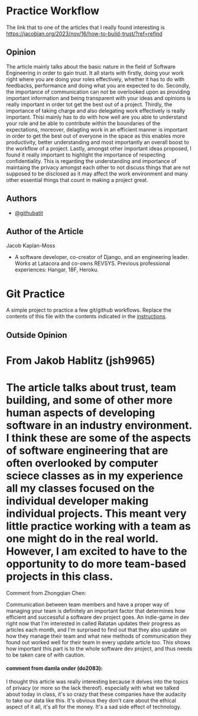 
# Practice Workflow

The link that to one of the articles that I really found interesting is https://jacobian.org/2023/nov/16/how-to-build-trust/?ref=refind 





## Opinion

The article mainly talks about the basic nature in the field of Software Engineering in order to gain trust. It all starts with firstly, doing your work right where you are doing your roles effectively, whether it has to do with feedbacks, performance and doing what you are expected to do. Secondly, the importance of communication can not be overlooked upon as providing important information and being transparent with your ideas and opinions is really important in order tot get the best out of a project. Thirdly, the importance of taking charge and also delegating work effectively is really important. Thisi mainly has to do with how well are you able to understand your role and be able to contribute within the boundaries of the expectations, moreover, delagting work in an efficient manner is important in order to get the best out of everyone in the space as this enables more productivity, better understanding and most importantly an overall boost to the workflow of a project. Lastly, amongst other important ideas proposed, I found it really important to highlight the importance of respecting confidentiality. This is regarding the understanding and importance of maintaing the privacy amongst each other to not discuss things that are not supposed to be disclosed as it may affect the work environment and many other essential things that count in making a project great. 

## Authors

- [@githubatit](https://github.com/githubatit)



## Author of the Article 
Jacob Kaplan-Moss

- A software developer, co-creator of Django, and an engineering leader. Works at Latacora and co-owns REVSYS. Previous professional experiences: Hangar, 18F, Heroku. 




# Git Practice
A simple project to practice a few git/github workflows.  Replace the contents of this file with the contents indicated in the [instructions](./instructions.md).


## Outside Opinion
# From Jakob Hablitz (jsh9965)

The article talks about trust, team building, and some of other more human aspects of developing software in an industry environment.  I think these are some of the aspects of software engineering that are often overlooked by computer sciece classes as in my experience all my classes focused on the individual developer making individual projects.  This meant very little practice working with a team as one might do in the real world.  However, I am excited to have to the opportunity to do more team-based projects in this class.
=======
Comment from Zhongqian Chen:

Communication between team members and have a proper way of managing your team is definitely an important factor that determines how efficient and successful a software dev project goes. An indie-game in dev right now that I'm interested in called Ratatan updates their progress as articles each month, and I'm surprised to find out that they also update on how they manage their team and what new methods of communication they found out worked well for their team in every update article too. This shows how important this part is to the whole software dev project, and thus needs to be taken care of with caution.



#### comment from damla onder (do2083):
I thought this article was really interesting because it delves into the topics of privacy (or more so the lack thereof). especially with what we talked about today in class, it's so crazy that these companies have the audacity to take our data like this. It's obvious they don't care about the ethical aspect of it all, it's all for the money. It's a sad side effect of technology. 
